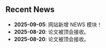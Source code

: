 ## Recent News

- **2025-09-05**: 网站新增 NEWS 模块！
- **2025-08-20**: 论文被顶会接收。
- **2025-08-20**: 论文被顶会接收。